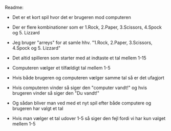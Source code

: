 Readme:

- Det er et kort spil hvor det er brugeren mod computeren

- Der er flere kombinationer som er 1.Rock, 2.Paper, 3.Scissors, 4.Spock og 5. Lizzard

- Jeg bruger "arreys" for at samle hhv. "1.Rock, 2.Paper, 3.Scissors, 4.Spock og 5. Lizzard"

- Det altid spilleren som starter med at indtaste et tal mellem 1-15

- Computeren vælger et tilfældigt tal mellem 1-5

- Hvis både brugeren og computeren vælger samme tal så er det ufagjort

- Hvis computeren vinder så siger den "computer vandt!" og hvis brugeren vinder så siger den "Du vandt!"

- Og sådan bliver man ved med et nyt spil efter både computere og brugeren har valgt et tal 

- Hvis man vælger et tal udover 1-5 så siger den fejl fordi vi har kun valget mellem 1-5
